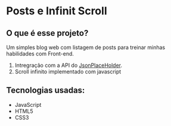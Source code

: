<h1>Posts e Infinit Scroll</h1>
<h2>O que é esse projeto?</h2>
<p>Um simples blog web com listagem de posts para treinar minhas habilidades com Front-end.</p>
<ol>
  <li>Intregração com a API do <a href="https://jsonplaceholder.typicode.com/">JsonPlaceHolder</a>.</li>
  <li>Scroll infinito implementado com javascript</li>
</ol>

<h2>Tecnologias usadas:</h2>
<ul>
  <li>JavaScript</li>
  <li>HTML5</li>
  <li>CSS3</li>
</ul>
